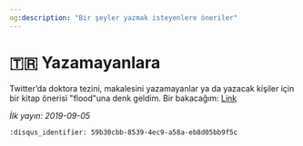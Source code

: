 ```yaml
---
og:description: "Bir şeyler yazmak isteyenlere öneriler"
---
```


# 🇹🇷 Yazamayanlara

Twitter’da doktora tezini, makalesini yazamayanlar ya da yazacak kişiler için
bir kitap önerisi "flood"una denk geldim. Bir bakacağım:
[Link](https://twitter.com/koseozlem/status/1169174168149123077?s=19)

*İlk yayın: 2019-09-05*

```{disqus}
:disqus_identifier: 59b30cbb-8539-4ec9-a58a-eb8d05bb9f5c
```
